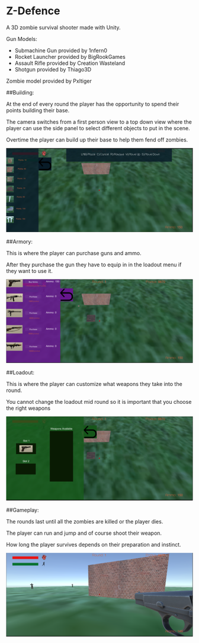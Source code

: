 # Z-Defence
A 3D zombie survival shooter made with Unity. 

Gun Models:
  - Submachine Gun provided by 1nfern0
  - Rocket Launcher provided by BigRookGames
  - Assault Rifle provided by Creation Wasteland
  - Shotgun provided by Thiago3D
  
Zombie model provided by Pxltiger

##Building:

At the end of every round the player has the opportunity to spend their points building their base.

The camera switches from a first person view to a top down view where the player can use the side panel to select different objects to put in the scene.

Overtime the player can build up their base to help them fend off zombies.

![Build_Menu](screenshots/building_menu.PNG)

##Armory:

This is where the player can purchase guns and ammo.

After they purchase the gun they have to equip in in the loadout menu if they want to use it.

![Armory_Menu](screenshots/armory_menu.PNG)

##Loadout:

This is where the player can customize what weapons they take into the round.

You cannot change the loadout mid round so it is important that you choose the right weapons

![Loadout_Menu](screenshots/loadout_menu.PNG)

##Gameplay:

The rounds last until all the zombies are killed or the player dies.

The player can run and jump and of course shoot their weapon.

How long the player survives depends on their preparation and instinct.

![Gameplay](screenshots/gameplay.PNG)
